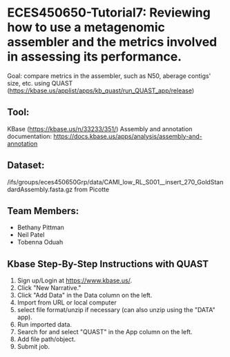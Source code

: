 # ECES450650-Tutorial7: Reviewing how to use a metagenomic assembler and the metrics involved in assessing its performance. 
Goal: compare metrics in the assembler, such as N50, aberage contigs' size, etc. using QUAST (https://kbase.us/applist/apps/kb_quast/run_QUAST_app/release)

## Tool: 
KBase (https://kbase.us/n/33233/351/)
Assembly and annotation documentation: https://docs.kbase.us/apps/analysis/assembly-and-annotation

## Dataset: 
/ifs/groups/eces450650Grp/data/CAMI_low_RL_S001__insert_270_GoldStandardAssembly.fasta.gz from Picotte

## Team Members:
* Bethany Pittman
* Neil Patel
* Tobenna Oduah

## Kbase Step-By-Step Instructions with QUAST
1. Sign up/Login at https://www.kbase.us/.
2. Click "New Narrative."
3. Click "Add Data" in the Data column on the left.
4. Import from URL or local computer
5. select file format/unzip if necessary (can also unzip using the "DATA" app).
6. Run imported data.
7. Search for and select "QUAST" in the App column on the left.
8. Add file path/object.
9. Submit job.
